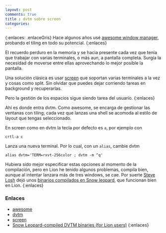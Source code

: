 ```yaml
---
layout: post
comments: true
title : dvtm sobre screen
categories:
---
```

{:enlaces: .enlaceGris}
Hace algunos años usé [awesome window manager](http://awesome.naquadah.org/),
probando el tiling en todo su potencial.
{:enlaces}

El recuerdo perduro en la memoria y se hacia presente cada vez que tenía que
trabajar con varias terminales, o más
aun, a pantalla completa. Surgía la necesidad de moverse entre
ellas aprovechando lo mejor posible la pantalla.

Una solución clásica es usar [screen](http://www.gnu.org/software/screen/)
que soportan varias terminales a la vez y cosas como split. Sin olvidar
que puedes dejar corriendo tareas en background y recuperarlas.

Pero la gestión de los espacios sigue siendo tarea del usuario.
{:enlaces}

Ahí es donde entra dvtm. Como awesome, se encarga de gestionar las ventanas con
tiling, cada vez que lanzas una shell se acomoda al estilo de layout
que tengas seleccionado.

En screen como en dvtm la tecla por defecto  es `a`, por ejemplo con

    crtl-a c

Lanza una nueva terminal. Por lo cual, con un `alias`, cambie dvtm

    alias dvtm='TERM=rxvt-256color ; dvtm -m ^q'

Hubiera sido mejor especificar estas opciones al momento de la compilación, pero en Lion
he tenido algunos problemas, compila bien, aunque al intentar
lanzara más de tres windows, se cae. Por suerte [Steve Losh](stevelosh.com) dejó
unos [binarios compilados en Snow leopard](https://gist.github.com/1240857), que
funcionan bien en Lion.
{:enlaces}

### Enlaces
* [awesome](http://awesome.naquadah.org/)
* [dvtm](http://www.brain-dump.org/projects/dvtm/)
* [screen](http://www.gnu.org/software/screen/)
* [Snow Leopard-compiled DVTM binaries (for Lion users)](https://gist.github.com/1240857)
{:enlaces}
